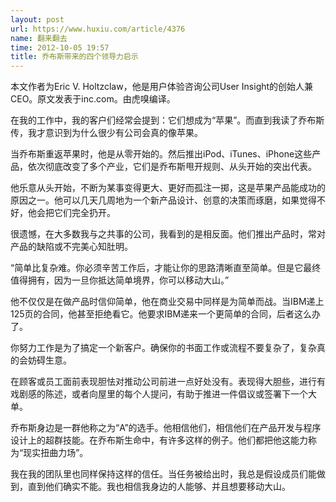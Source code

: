```yaml
---
layout: post
url: https://www.huxiu.com/article/4376
name: 翻来翻去
time: 2012-10-05 19:57
title: 乔布斯带来的四个领导力启示
---
```

本文作者为Eric V. Holtzclaw，他是用户体验咨询公司User Insight的创始人兼CEO。原文发表于inc.com。由虎嗅编译。

在我的工作中，我的客户们经常会提到：它们想成为“苹果”。而直到我读了乔布斯传，我才意识到为什么很少有公司会真的像苹果。

当乔布斯重返苹果时，他是从零开始的。然后推出iPod、iTunes、iPhone这些产品，依次彻底改变了多个产业，它们是乔布斯甩开规则、从头开始的突出代表。

他乐意从头开始，不断为某事变得更大、更好而孤注一掷，这是苹果产品能成功的原因之一。他可以几天几周地为一个新产品设计、创意的决策而琢磨，如果觉得不好，他会把它们完全扔开。

很遗憾，在大多数我与之共事的公司，我看到的是相反面。他们推出产品时，常对产品的缺陷或不完美心知肚明。

“简单比复杂难。你必须辛苦工作后，才能让你的思路清晰直至简单。但是它最终值得拥有，因为一旦你抵达简单境界，你可以移动大山。”

他不仅仅是在做产品时信仰简单，他在商业交易中同样是为简单而战。当IBM递上125页的合同，他甚至拒绝看它。他要求IBM递来一个更简单的合同，后者这么办了。

你努力工作是为了搞定一个新客户。确保你的书面工作或流程不要复杂了，复杂真的会妨碍生意。

在顾客或员工面前表现胆怯对推动公司前进一点好处没有。表现得大胆些，进行有戏剧感的陈述，或者向屋里的每个人提问，有助于推进一件倡议或签署下一个大单。

乔布斯身边是一群他称之为“A”的选手。他相信他们，相信他们在产品开发与程序设计上的超群技能。在乔布斯生命中，有许多这样的例子。他们都把他这能力称为“现实扭曲力场”。

我在我的团队里也同样保持这样的信任。当任务被给出时，我总是假设成员们能做到，直到他们确实不能。我也相信我身边的人能够、并且想要移动大山。

